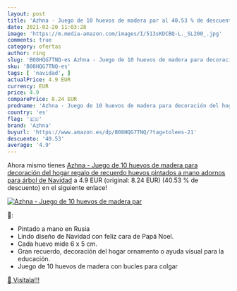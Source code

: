 ```yaml
---
layout: post
title: 'Azhna - Juego de 10 huevos de madera par al 40.53 % de descuento'
date: 2021-02-20 11:03:28
image: 'https://m.media-amazon.com/images/I/513sKDCBQ-L._SL200_.jpg'
comments: true
category: ofertas
author: ring
slug: 'B08HQG7TNQ-es Azhna - Juego de 10 huevos de madera para decoración del...'
sku: 'B08HQG7TNQ-es'
tags: [ 'navidad', ]
actualPrice: 4.9 EUR
currency: EUR
price: 4.9
comparePrice: 8.24 EUR
prodname: 'Azhna - Juego de 10 huevos de madera para decoración del hogar  regalo de recuerdo  huevos pintados a mano  adornos para árbol de Navidad'
country: 'es'
flag: '🇪🇸'
brand: 'Azhna'
buyurl: 'https://www.amazon.es/dp/B08HQG7TNQ/?tag=tolees-21'
descuento: '40.53'
average: '4.9'
---
```


Ahora mismo tienes [Azhna - Juego de 10 huevos de madera para decoración del hogar  regalo de recuerdo  huevos pintados a mano  adornos para árbol de Navidad](https://www.amazon.es/dp/B08HQG7TNQ/?tag=tolees-21) a 4.9 EUR (original: 8.24 EUR) (40.53 %  de descuento) en el siguiente enlace!

[![Azhna - Juego de 10 huevos de madera par](https://m.media-amazon.com/images/I/513sKDCBQ-L._SL200_.jpg)](https://www.amazon.es/dp/B08HQG7TNQ/?tag=tolees-21)

🔎:

- Pintado a mano en Rusia
- Lindo diseño de Navidad con feliz cara de Papá Noel.
- Cada huevo mide 6 x 5 cm.
- Gran recuerdo, decoración del hogar ornamento o ayuda visual para la educación.
- Juego de 10 huevos de madera con bucles para colgar

[🛒 Visítala!!!](https://www.amazon.es/dp/B08HQG7TNQ/?tag=tolees-21)
